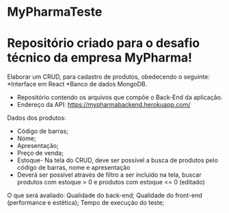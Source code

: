 # MyPharmaTeste

# Repositório criado para o desafio técnico da empresa MyPharma! 

Elaborar um CRUD, para cadastro de produtos, obedecendo o seguinte:
*Interface em React
*Banco de dados MongoDB.
* Repositório contendo os arquivos que compõe o Back-End da aplicação.
* Endereço da API: https://mypharmabackend.herokuapp.com/

Dados dos produtos:
* Código de barras;
* Nome;
* Apresentação;
* Preço de venda;
* Estoque- Na tela do CRUD, deve ser possível a busca de produtos pelo código de barras, nome e apresentação
* Deverá ser possível através de filtro a ser incluído na tela, buscar produtos com estoque > 0 e produtos com estoque <= 0 (editado)

O que será avaliado:
Qualidade do back-end;
Qualidade do front-end (performance e estética);
Tempo de execução do teste;
